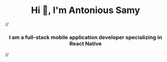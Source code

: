 <h1 align="center">Hi 👋, I'm Antonious Samy</h1>
//<h3 align="center">I am a full-stack mobile application developer specializing in React Native</h3>//
